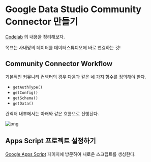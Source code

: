 # Google Data Studio Community Connector 만들기

[Codelab](https://codelabs.developers.google.com/codelabs/community-connectors/) 의 내용을 정리해보자.

목표는 사내망의 데이터를 데이터스튜디오에 바로 연결하는 것!

## Community Connector Workflow

기본적인 커뮤니티 컨넥터의 경우 다음과 같은 네 가지 함수를 정의해야 한다.

- `getAuthType()`
- `getConfig()`
- `getSchema()`
- `getData()`

컨넥터 내부에서는 아래와 같은 흐름으로 진행된다.

![png](https://codelabs.developers.google.com/codelabs/community-connectors/img/962155b82be8de99.png)

## Apps Script 프로젝트 설정하기

[Google Apps Script](https://script.google.com/) 페이지에 방문하여 새로운 스크립트를 생성한다.
